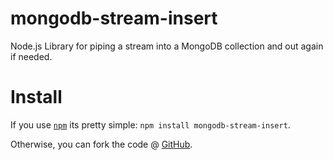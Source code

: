 mongodb-stream-insert
=============

Node.js Library for piping a stream into a MongoDB collection and out again if needed.


Install
=============

If you use [`npm`](http://npmjs.org) its pretty simple: `npm install mongodb-stream-insert`.

Otherwise, you can fork the code @ [GitHub](https://github.com/mimetnet/mongodb-stream-insert/).

